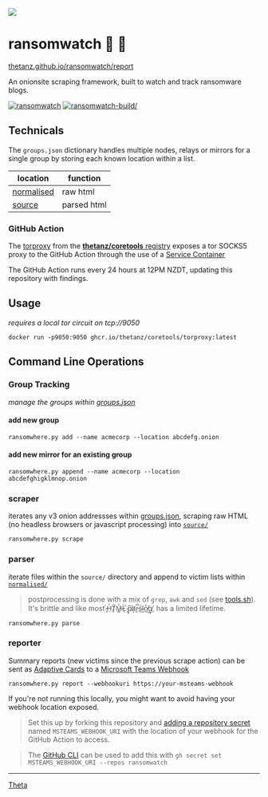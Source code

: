 ![](https://avatars0.githubusercontent.com/u/2897191?s=90&v=4)

# ransomwatch 👀 🦅

[thetanz.github.io/ransomwatch/report](https://thetanz.github.io/ransomwatch/report)

An onionsite scraping framework, built to watch and track ransomware blogs.

[![ransomwatch](https://github.com/thetanz/ransomwatch/actions/workflows/ransomwatch.yml/badge.svg)](https://github.com/thetanz/ransomwatch/actions/workflows/ransomwatch.yml) [![ransomwatch-build/](https://github.com/thetanz/ransomwatch/actions/workflows/ransomwatch-build.yml/badge.svg)](https://github.com/thetanz/ransomwatch/actions/workflows/ransomwatch-build.yml)

## Technicals

The `groups.json` dictionary handles multiple nodes, relays or mirrors for a single group by storing each known location within a list.

| location                 | function    |
|--------------------------|-------------|
| [normalised](normalised) | raw html    |
| [source](source)         | parsed html |

### GitHub Action

The [torproxy](https://github.com/thetanz/coretools) from the [**thetanz/coretools** registry](https://github.com/thetanz/coretools/pkgs/container/coretools%2Ftorproxy) exposes a tor SOCKS5 proxy to the GitHub Action through the use of a [Service Container](https://docs.github.com/en/actions/guides/about-service-containers)

The GitHub Action runs every 24 hours at 12PM NZDT, updating this repository with findings. 

## Usage

_requires a local tor circuit on tcp://9050_

    docker run -p9050:9050 ghcr.io/thetanz/coretools/torproxy:latest

## Command Line Operations

### Group Tracking

_manage the groups within [groups.json](groups.json)_

#### add new group

    ransomwhere.py add --name acmecorp --location abcdefg.onion

#### add new mirror for an existing group

    ransomwhere.py append --name acmecorp --location abcdefghigklmnop.onion

### scraper

iterates any v3 onion addressses within [groups.json](groups.json), scraping raw HTML (no headless browsers or javascript processing) into [`source/`](source)

    ransomwhere.py scrape

### parser

iterate files within the `source/` directory and append to victim lists within [`normalised/`](normalised)

> postprocessing is done with a mix of `grep`, `awk` and `sed` (see [tools.sh](tools.sh)). It's brittle and like most  ̴̭́H̶̤̓T̸̙̅M̶͇̾L̷͑ͅ ̴̙̏p̸̡͆a̷̛̦r̵̬̿s̴̙͛ĩ̴̺n̸̔͜g̸̘̈, has a limited lifetime.

    ransomwhere.py parse

### reporter

Summary reports (new victims since the previous scrape action) can be sent as [Adaptive Cards](https://adaptivecards.io) to a [Microsoft Teams Webhook](https://docs.microsoft.com/en-us/microsoftteams/platform/webhooks-and-connectors/how-to/add-incoming-webhook)

    ransomwhere.py report --webhookuri https://your-msteams-webhook

If you're not running this locally, you might want to avoid having your webhook location exposed.

> Set this up by forking this repository and [adding a repository secret](https://docs.github.com/en/actions/reference/encrypted-secrets#creating-encrypted-secrets-for-a-repository) named `MSTEAMS_WEBHOOK_URI` with the location of your webhook for the GitHub Action to access. 

> The [GitHub CLI](https://github.com/cli/cli) can be used to add this with `gh secret set MSTEAMS_WEBHOOK_URI --repos ransomwatch`

---

[Theta](https://theta.co.nz)
